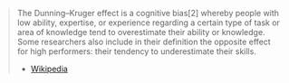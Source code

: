 > The Dunning–Kruger effect is a cognitive bias[2] whereby people with low ability, expertise, or experience regarding a certain type of task or area of knowledge tend to overestimate their ability or knowledge. Some researchers also include in their definition the opposite effect for high performers: their tendency to underestimate their skills. 
> - [Wikipedia](https://en.wikipedia.org/wiki/Dunning%E2%80%93Kruger_effect)